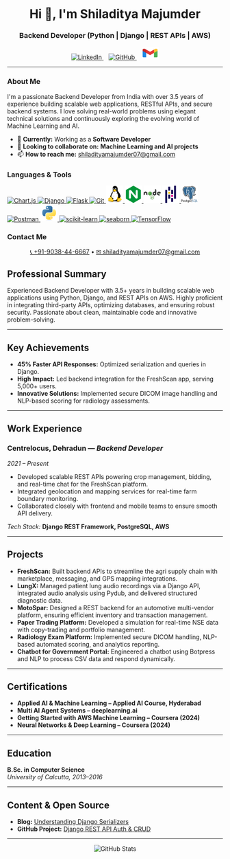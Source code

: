 <!-- ========== HEADER ========== -->
<h1 align="center">Hi 👋, I'm Shiladitya Majumder</h1>
<h3 align="center">Backend Developer (Python | Django | REST APIs | AWS)</h3>

<p align="center">
  <a href="https://linkedin.com/in/shiladitya-majumder" target="blank">
    <img src="https://raw.githubusercontent.com/rahuldkjain/github-profile-readme-generator/master/src/images/icons/Social/linked-in-alt.svg" alt="LinkedIn" height="30" width="40" />
  </a>
  &nbsp;&nbsp;
  <a href="https://github.com/shiladityamajumder" target="blank">
    <img src="https://raw.githubusercontent.com/rahuldkjain/github-profile-readme-generator/master/src/images/icons/Social/github.svg" alt="GitHub" height="30" width="40" />
  </a>
  &nbsp;&nbsp;
  <a href="mailto:shiladityamajumder07@gmail.com" target="blank">
    <img src="https://raw.githubusercontent.com/rahuldkjain/github-profile-readme-generator/master/src/images/icons/Social/gmail.svg" alt="Email" height="30" width="40" />
  </a>
</p>

<hr />

<!-- ========== ABOUT ME ========== -->
### About Me
I'm a passionate Backend Developer from India with over 3.5 years of experience building scalable web applications, RESTful APIs, and secure backend systems. I love solving real-world problems using elegant technical solutions and continuously exploring the evolving world of Machine Learning and AI.

- 🔭 **Currently:** Working as a **Software Developer**
- 👯 **Looking to collaborate on:** **Machine Learning and AI projects**
- 📫 **How to reach me:** [shiladityamajumder07@gmail.com](mailto:shiladityamajumder07@gmail.com)

<!-- ========== SKILLS & TOOLS ========== -->
### Languages & Tools
<p align="left">
  <a href="https://www.chartjs.org" target="_blank" rel="noreferrer">
    <img src="https://www.chartjs.org/media/logo-title.svg" alt="Chart.js" width="40" height="40"/>
  </a>
  <a href="https://www.djangoproject.com/" target="_blank" rel="noreferrer">
    <img src="https://cdn.worldvectorlogo.com/logos/django.svg" alt="Django" width="40" height="40"/>
  </a>
  <a href="https://flask.palletsprojects.com/" target="_blank" rel="noreferrer">
    <img src="https://www.vectorlogo.zone/logos/pocoo_flask/pocoo_flask-icon.svg" alt="Flask" width="40" height="40"/>
  </a>
  <a href="https://git-scm.com/" target="_blank" rel="noreferrer">
    <img src="https://www.vectorlogo.zone/logos/git-scm/git-scm-icon.svg" alt="Git" width="40" height="40"/>
  </a>
  <a href="https://www.linux.org/" target="_blank" rel="noreferrer">
    <img src="https://raw.githubusercontent.com/devicons/devicon/master/icons/linux/linux-original.svg" alt="Linux" width="40" height="40"/>
  </a>
  <a href="https://www.nginx.com" target="_blank" rel="noreferrer">
    <img src="https://raw.githubusercontent.com/devicons/devicon/master/icons/nginx/nginx-original.svg" alt="NGINX" width="40" height="40"/>
  </a>
  <a href="https://nodejs.org" target="_blank" rel="noreferrer">
    <img src="https://raw.githubusercontent.com/devicons/devicon/master/icons/nodejs/nodejs-original-wordmark.svg" alt="Node.js" width="40" height="40"/>
  </a>
  <a href="https://pandas.pydata.org/" target="_blank" rel="noreferrer">
    <img src="https://raw.githubusercontent.com/devicons/devicon/2ae2a900d2f041da66e950e4d48052658d850630/icons/pandas/pandas-original.svg" alt="Pandas" width="40" height="40"/>
  </a>
  <a href="https://www.postgresql.org" target="_blank" rel="noreferrer">
    <img src="https://raw.githubusercontent.com/devicons/devicon/master/icons/postgresql/postgresql-original-wordmark.svg" alt="PostgreSQL" width="40" height="40"/>
  </a>
  <a href="https://postman.com" target="_blank" rel="noreferrer">
    <img src="https://www.vectorlogo.zone/logos/getpostman/getpostman-icon.svg" alt="Postman" width="40" height="40"/>
  </a>
  <a href="https://www.python.org" target="_blank" rel="noreferrer">
    <img src="https://raw.githubusercontent.com/devicons/devicon/master/icons/python/python-original.svg" alt="Python" width="40" height="40"/>
  </a>
  <a href="https://scikit-learn.org/" target="_blank" rel="noreferrer">
    <img src="https://upload.wikimedia.org/wikipedia/commons/0/05/Scikit_learn_logo_small.svg" alt="scikit-learn" width="40" height="40"/>
  </a>
  <a href="https://seaborn.pydata.org/" target="_blank" rel="noreferrer">
    <img src="https://seaborn.pydata.org/_images/logo-mark-lightbg.svg" alt="seaborn" width="40" height="40"/>
  </a>
  <a href="https://www.tensorflow.org" target="_blank" rel="noreferrer">
    <img src="https://www.vectorlogo.zone/logos/tensorflow/tensorflow-icon.svg" alt="TensorFlow" width="40" height="40"/>
  </a>
</p>

<!-- ========== CONTACT ========== -->
### Contact Me
<p align="center">
  <a href="tel:+919038446667">📞 +91-9038-44-6667</a> •
  <a href="mailto:shiladityamajumder07@gmail.com">✉ shiladityamajumder07@gmail.com</a>
</p>

<!-- ========== PROFESSIONAL SUMMARY ========== -->
## Professional Summary
Experienced Backend Developer with 3.5+ years in building scalable web applications using Python, Django, and REST APIs on AWS. Highly proficient in integrating third-party APIs, optimizing databases, and ensuring robust security. Passionate about clean, maintainable code and innovative problem-solving.

---

<!-- ========== KEY ACHIEVEMENTS ========== -->
## Key Achievements
- **45% Faster API Responses:** Optimized serialization and queries in Django.
- **High Impact:** Led backend integration for the FreshScan app, serving 5,000+ users.
- **Innovative Solutions:** Implemented secure DICOM image handling and NLP-based scoring for radiology assessments.

---

<!-- ========== WORK EXPERIENCE ========== -->
## Work Experience

### Centrelocus, Dehradun — *Backend Developer*
*2021 – Present*

- Developed scalable REST APIs powering crop management, bidding, and real-time chat for the FreshScan platform.
- Integrated geolocation and mapping services for real-time farm boundary monitoring.
- Collaborated closely with frontend and mobile teams to ensure smooth API delivery.

*Tech Stack:* **Django REST Framework, PostgreSQL, AWS**

---

<!-- ========== PROJECTS ========== -->
## Projects
- **FreshScan:** Built backend APIs to streamline the agri supply chain with marketplace, messaging, and GPS mapping integrations.
- **LungX:** Managed patient lung audio recordings via a Django API, integrated audio analysis using Pydub, and delivered structured diagnostic data.
- **MotoSpar:** Designed a REST backend for an automotive multi-vendor platform, ensuring efficient inventory and transaction management.
- **Paper Trading Platform:** Developed a simulation for real-time NSE data with copy-trading and portfolio management.
- **Radiology Exam Platform:** Implemented secure DICOM handling, NLP-based automated scoring, and analytics reporting.
- **Chatbot for Government Portal:** Engineered a chatbot using Botpress and NLP to process CSV data and respond dynamically.

---

<!-- ========== CERTIFICATIONS ========== -->
## Certifications
- **Applied AI & Machine Learning – Applied AI Course, Hyderabad**
- **Multi AI Agent Systems – deeplearning.ai**
- **Getting Started with AWS Machine Learning – Coursera (2024)**
- **Neural Networks & Deep Learning – Coursera (2024)**

---

<!-- ========== EDUCATION ========== -->
## Education
**B.Sc. in Computer Science**  
_University of Calcutta, 2013–2016_

---

<!-- ========== CONTENT & OPEN SOURCE ========== -->
## Content & Open Source
- **Blog:** [Understanding Django Serializers](https://medium.com/@shiladityamajumder/understanding-django-serializers-the-bridge-between-data-and-apis-f22d603e6acf)
- **GitHub Project:** [Django REST API Auth & CRUD](https://github.com/shiladityamajumder/django-rest-api-auth-crud)

---

<p align="center">
  <img src="https://github-readme-stats.vercel.app/api?username=shiladityamajumder&show_icons=true&theme=default" alt="GitHub Stats" />
</p>
